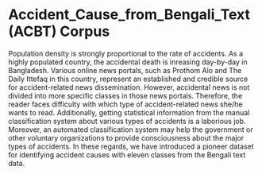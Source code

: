 # Accident_Cause_from_Bengali_Text (ACBT) Corpus
Population density is strongly proportional to the rate of accidents. As a highly populated country, the accidental death is inreasing day-by-day in Bangladesh. Various online news portals, such as Prothom Alo and The Daily Ittefaq in this country, represent an established and credible source for accident-related news dissemination. However, accidental news is not divided into more specific classes in those news portals. Therefore, the reader faces difficulty with which type of accident-related news she/he wants to read. Additionally, getting statistical information from the manual classification system about various types of accidents is a laborious job. Moreover, an automated classification system may help the government or other voluntary organizations to provide consciousness about the major types of accidents. In these regards, we have introduced a pioneer dataset for identifying accident causes with eleven classes from the Bengali text data.
